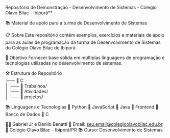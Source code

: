 
Repositório de Demonstração - Desenvolvimento de Sistemas - Colegio Olavo Bilac - Ibiporã**

📚 Material de apoio para a turma de Desenvolvimento de Sistemas

📋 Sobre
Este repositório contém exemplos, exercícios e materiais de apoio para as aulas de programação da turma de Desenvolvimento de Sistemas do Colégio Olavo Bilac de Ibiporã.

🎯 Objetivo
Fornecer base sólida em múltiplas linguagens de programação e tecnologias utilizadas no desenvolvimento de sistemas.

🛠️ Estrutura do Repositório<br>
├── 📁 C<br>
│   ├── 📄 Trabalhos/<br>
│   ├── 📄 Atividades/<br>
│   └── 📄 projetos/<br>


📚 Linguagens e Tecnologias
🔹 Python
🔹 JavaScript
🔹 Java
🔹 Frontend
🔹 Banco de Dados
🔹 C

👨‍🏫 Gabriel Jr e Danilo Benatti
📧 Email: seu.email@colegioolavobilac.edu.br
🏫 Colégio Olavo Bilac - Ibiporã/PR
📚 Curso: Desenvolvimento de Sistemas
